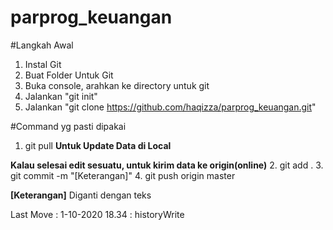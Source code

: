 # parprog_keuangan

#Langkah Awal
1. Instal Git
2. Buat Folder Untuk Git
3. Buka console, arahkan ke directory untuk git
4. Jalankan "git init"
5. Jalankan "git clone https://github.com/haqizza/parprog_keuangan.git"

#Command yg pasti dipakai

1. git pull __Untuk Update Data di Local__

__Kalau selesai edit sesuatu, untuk kirim data ke origin(online)__
2. git add .
3. git commit -m "[Keterangan]"
4. git push origin master

__[Keterangan]__ Diganti dengan teks



Last Move :
1-10-2020 18.34 : historyWrite